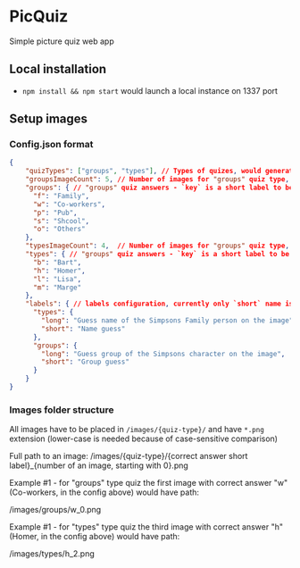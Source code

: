 # PicQuiz
Simple picture quiz web app


## Local installation
- `npm install && npm start` would launch a local instance on 1337 port

## Setup images

### Config.json format

```json
{
    "quizTypes": ["groups", "types"], // Types of quizes, would generate buttons on the first screen
    "groupsImageCount": 5, // Number of images for "groups" quiz type, when doing this quiz one random image from this number would be shown (purely random, no history of already seen ones)
    "groups": { // "groups" quiz answers - `key` is a short label to be put into each image's filename, `value` is a label to be used in the quiz UI
      "f": "Family",
      "w": "Co-workers",
      "p": "Pub",
      "s": "Shcool",
      "o": "Others"
    },
    "typesImageCount": 4,  // Number of images for "groups" quiz type, when doing this quiz one random image from this number would be shown
    "types": { // "groups" quiz answers - `key` is a short label to be put into each image's filename, `value` is a label to be used in the quiz UI
      "b": "Bart",
      "h": "Homer",
      "l": "Lisa",
      "m": "Marge"
    },
    "labels": { // labels configuration, currently only `short` name is used for initial screen buttons
      "types": {
        "long": "Guess name of the Simpsons Family person on the image",
        "short": "Name guess"
      },
      "groups": {
        "long": "Guess group of the Simpsons character on the image",
        "short": "Group guess"
      }
    }
}

```

### Images folder structure

All images have to be placed in `/images/{quiz-type}/` and have `*.png` extension (lower-case is needed because of case-sensitive comparison)

Full path to an image: 
/images/{quiz-type}/{correct answer short label}_{number of an image, starting with 0}.png

Example #1 - for "groups" type quiz the first image with correct answer "w" (Co-workers, in the config above) would have path:

/images/groups/w_0.png

Example #1 - for "types" type quiz the third image with correct answer "h" (Homer, in the config above) would have path:

/images/types/h_2.png

